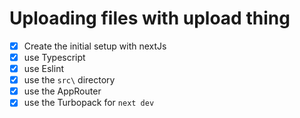 # Uploading files with upload thing

- [x] Create the initial setup with nextJs
- [x] use Typescript
- [x] use Eslint
- [x] use the `src\` directory
- [x] use the AppRouter
- [x] use the Turbopack for `next dev` 